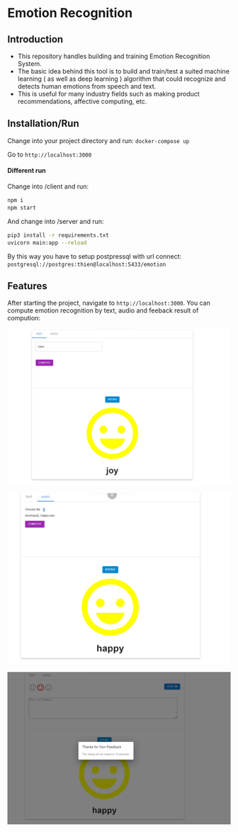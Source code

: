 # Emotion Recognition

## Introduction
- This repository handles building and training Emotion Recognition System.
- The basic idea behind this tool is to build and train/test a suited machine learning ( as well as deep learning ) algorithm that could recognize and detects human emotions from speech and text.
- This is useful for many industry fields such as making product recommendations, affective computing, etc.
## Installation/Run

  Change into your project directory and run:
  `docker-compose up`
  
  Go to `http://localhost:3000`
#### Different run
Change into /client and run:
```bash
npm i
npm start
```
And change into /server and run:
```bash
pip3 install -r requirements.txt
uvicorn main:app --reload
```
By this way you have to setup postpressql with url connect:
`
postgresql://postgres:thien@localhost:5433/emotion
`
## Features
 

After starting the project, navigate to `http://localhost:3000`. You can compute emotion recognition by text, audio and feeback result of compution:

![Text recognition](assets/1.png)



![Audio recognition](assets/2.png)


![Feeback result](assets/3.png)
